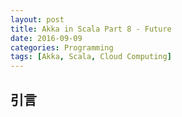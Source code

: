 ```yaml
---
layout: post
title: Akka in Scala Part 8 - Future
date: 2016-09-09
categories: Programming
tags: [Akka, Scala, Cloud Computing]
---
```


## 引言

<!--more-->

